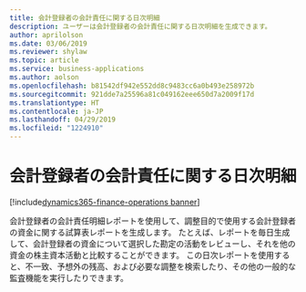 ```yaml
---
title: 会計登録者の会計責任に関する日次明細
description: ユーザーは会計登録者の会計責任に関する日次明細を生成できます。
author: aprilolson
ms.date: 03/06/2019
ms.reviewer: shylaw
ms.topic: article
ms.service: business-applications
ms.author: aolson
ms.openlocfilehash: b81542df942e552dd8c9483cc6a0b493e258972b
ms.sourcegitcommit: 921dde7a25596a81c049162eee650d7a2009f17d
ms.translationtype: HT
ms.contentlocale: ja-JP
ms.lasthandoff: 04/29/2019
ms.locfileid: "1224910"
---
```

# <a name="daily-statement-of-treasurers-accountability"></a>会計登録者の会計責任に関する日次明細 
[!include[dynamics365-finance-operations banner](../includes/dynamics365-finance-operations.md)]


会計登録者の会計責任明細レポートを使用して、調整目的で使用する会計登録者の資金に関する試算表レポートを生成します。 たとえば、レポートを毎日生成して、会計登録者の資金について選択した勘定の活動をレビューし、それを他の資金の株主資本活動と比較することができます。 この日次レポートを使用すると、不一致、予想外の残高、および必要な調整を検索したり、その他の一般的な監査機能を実行したりできます。
